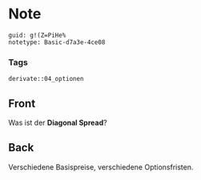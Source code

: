 # Note
```
guid: g!(Z=PiHe%
notetype: Basic-d7a3e-4ce08
```

### Tags
```
derivate::04_optionen
```

## Front
Was ist der <b>Diagonal Spread</b>?

## Back
Verschiedene Basispreise, verschiedene Optionsfristen.
